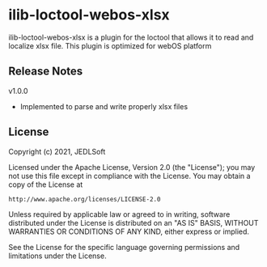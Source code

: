 # ilib-loctool-webos-xlsx

ilib-loctool-webos-xlsx is a plugin for the loctool that allows it to read and localize xlsx file. 
This plugin is optimized for webOS platform

## Release Notes

v1.0.0
* Implemented to parse and write properly xlsx files

## License

Copyright (c) 2021, JEDLSoft

Licensed under the Apache License, Version 2.0 (the "License");
you may not use this file except in compliance with the License.
You may obtain a copy of the License at

    http://www.apache.org/licenses/LICENSE-2.0

Unless required by applicable law or agreed to in writing, software
distributed under the License is distributed on an "AS IS" BASIS,
WITHOUT WARRANTIES OR CONDITIONS OF ANY KIND, either express or implied.

See the License for the specific language governing permissions and
limitations under the License.
